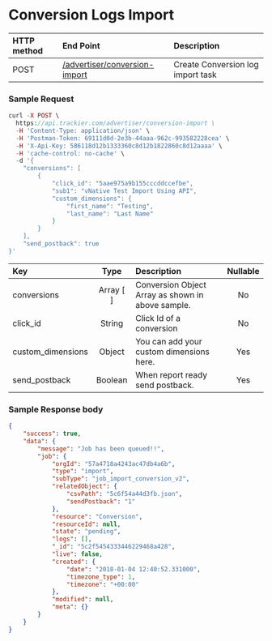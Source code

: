 # Conversion Logs Import

| **HTTP method** | **End Point** | **Description** |
| :--- | :--- | :--- |
| POST | [/advertiser/conversion-import](/advertiser-api/conversion-import.md) | Create Conversion log import task |

### **Sample Request**

```php
curl -X POST \
  https://api.trackier.com/advertiser/conversion-import \
  -H 'Content-Type: application/json' \
  -H 'Postman-Token: 69111d0d-2e3b-44aaa-962c-993582228cea' \
  -H 'X-Api-Key: 586118d12b1333360c8d12b1822860c8d12aaaa' \
  -H 'cache-control: no-cache' \
  -d '{
    "conversions": [
        {
            "click_id": "5aae975a9b155cccddccefbe",
            "sub1": "vNative Test Import Using API",
            "custom_dimensions": {
                "first_name": "Testing",
                "last_name": "Last Name"
            }
        }
    ],
    "send_postback": true
}'
```

| Key | Type | Description | Nullable |
| :--- | :---: | :--- | :---: |
| conversions | Array \[ \] | Conversion Object Array as shown in above sample. | No |
| click\_id | String | Click Id of a conversion | No |
| custom\_dimensions | Object | You can add your custom dimensions here. | Yes |
| send\_postback | Boolean | When report ready send postback. | Yes |

### Sample **Response body**

```json
{
    "success": true,
    "data": {
        "message": "Job has been queued!!",
        "job": {
            "orgId": "57a4718a4243ac47db4a6b",
            "type": "import",
            "subType": "job_import_conversion_v2",
            "relatedObject": {
                "csvPath": "5c6f54a44d3fb.json",
                "sendPostback": "1"
            },
            "resource": "Conversion",
            "resourceId": null,
            "state": "pending",
            "logs": [],
            "_id": "5c2f5454333446229468a428",
            "live": false,
            "created": {
                "date": "2018-01-04 12:40:52.331000",
                "timezone_type": 1,
                "timezone": "+00:00"
            },
            "modified": null,
            "meta": {}
        }
    }
}
```



